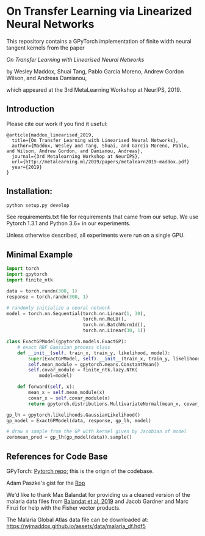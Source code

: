 # On Transfer Learning via Linearized Neural Networks

This repository contains a GPyTorch implementation of finite width neural tangent kernels from the paper

*On Transfer Learning with Linearised Neural Networks*

by Wesley Maddox, Shuai Tang, Pablo Garcia Moreno, Andrew Gordon Wilson, and Andreas Damianou,

which appeared at the 3rd MetaLearning Workshop at NeurIPS, 2019.

## Introduction


Please cite our work if you find it useful:
```
@article{maddox_linearised_2019,
  title={On Transfer Learning with Linearised Neural Networks},
  author={Maddox, Wesley and Tang, Shuai, and Garcia Moreno, Pablo, and Wilson, Andrew Gordon, and Damianou, Andreas},
  journal={3rd Metalearning Workshop at NeurIPS},
  url={http://metalearning.ml/2019/papers/metalearn2019-maddox.pdf}
  year={2019}
}
```

## Installation:

```bash
python setup.py develop
```

See requirements.txt file for requirements that came from our setup. We use Pytorch 1.3.1 and Python 3.6+ in our experiments.

Unless otherwise described, all experiments were run on a single GPU.

## Minimal Example

```python
import torch
import gpytorch
import finite_ntk

data = torch.randn(300, 1)
response = torch.randn(300, 1)

# randomly initialize a neural network
model = torch.nn.Sequential(torch.nn.Linear(1, 30), 
                            torch.nn.ReLU(),
                            torch.nn.BatchNorm1d(),
                            torch.nn.Linear(30, 1))

class ExactGPModel(gpytorch.models.ExactGP):
    # exact RBF Gaussian process class
    def __init__(self, train_x, train_y, likelihood, model):
        super(ExactGPModel, self).__init__(train_x, train_y, likelihood)
        self.mean_module = gpytorch.means.ConstantMean()
        self.covar_module = finite_ntk.lazy.NTK(
            model=model)

    def forward(self, x):
        mean_x = self.mean_module(x)
        covar_x = self.covar_module(x)
        return gpytorch.distributions.MultivariateNormal(mean_x, covar_x)

gp_lh = gpytorch.likelihoods.GaussianLikelihood()
gp_model = ExactGPModel(data, response, gp_lh, model)

# draw a sample from the GP with kernel given by Jacobian of model
zeromean_pred = gp_lh(gp_model(data)).sample()
```


## References for Code Base

GPyTorch: [Pytorch repo](https://github.com/cornellius-gp/gpytorch); this is the origin of the codebase.

Adam Paszke's gist for the [Rop](https://gist.github.com/apaszke/c7257ac04cb8debb82221764f6d117ad)

We'd like to thank Max Balandat for providing us a cleaned version of the malaria data files from [Balandat et al, 2019](https://arxiv.org/abs/1910.06403) and Jacob Gardner and Marc Finzi for 
help with the Fisher vector products.

The Malaria Global Atlas data file can be downloaded at: https://wjmaddox.github.io/assets/data/malaria_df.hdf5
